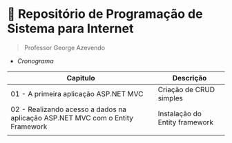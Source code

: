 # 📁 Repositório de **Programação de Sistema para Internet**
> Professor George Azevendo 


- *Cronograma*


| Capitulo                                                                     |         Descrição                 |
|------------------------------------------------------------------------------|-----------------------------------|
|01 - A primeira aplicação ASP.NET MVC                                          |    Criação de CRUD simples        |
|02 - Realizando acesso a dados na aplicação ASP.NET MVC com o Entity Framework|    Instalação do Entity framework |
|                                                                              |                                   |
